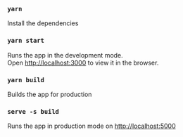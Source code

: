 ### `yarn`

Install the dependencies

### `yarn start`

Runs the app in the development mode.<br />
Open [http://localhost:3000](http://localhost:3000) to view it in the browser.

### `yarn build`

Builds the app for production

### `serve -s build`

Runs the app in production mode on [http://localhost:5000](http://localhost:5000)
